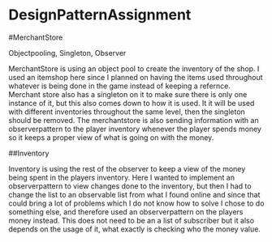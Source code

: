 # DesignPatternAssignment

#MerchantStore

Objectpooling, Singleton, Observer

MerchantStore is using an object pool to create the inventory of the shop. I used an itemshop here since I planned on having the items used throughout whatever is being done in the game instead of keeping a refernce. Merchant store also has a singleton on it to make sure there is only one instance of it, but this also comes down to how it is used. It it will be used with different inventories throughout the same level, then the singleton should be removed. The merchantstore is also sending information with an observerpattern to the player inventory whenever the player spends money so it keeps a proper view of what is going on with the money.

##Inventory

Inventory is using the rest of the observer to keep a view of the money being spent in the players inventory. Here I wanted to implement an observerpattern to view changes done to the inventory, but then I had to change the list to an observable list from what I found online and since that could bring a lot of problems which I do not know how to solve I chose to do something else, and therefore used an observerpattern on the players money instead. This does not need to be an a list of subscriber but it also depends on the usage of it, what exactly is checking who the money value.
